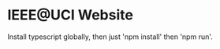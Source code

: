 <h1>IEEE@UCI Website</h1>
<p>Install typescript globally, then just 'npm install' then 'npm run'.</p>
